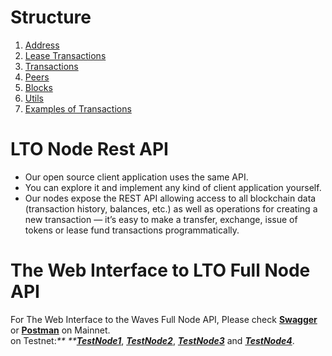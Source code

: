 # Structure

1. [Address](/lto_api_sdk/lto_node_rest_api/address.md)
2. [Lease Transactions](/lto_api_sdk/lto_node_rest_api/lease-transactions.md)
3. [Transactions](/lto_api_sdk/lto_node_rest_api/transactions.md)
4. [Peers](/lto_api_sdk/lto_node_rest_api/peers.md)
5. [Blocks](/lto_api_sdk/lto_node_rest_api/blocks.md)
6. [Utils](/lto_api_sdk/lto_node_rest_api/utils.md)
7. [Examples of Transactions](/lto_api_sdk/lto_node_rest_api/example-transactions.md)

# LTO Node Rest API

* Our open source client application uses the same API.
* You can explore it and implement any kind of client application yourself.
* Our nodes expose the REST API allowing access to all blockchain data \(transaction history, balances, etc.\) as well as operations for creating a new transaction — it’s easy to make a transfer, exchange, issue of tokens or lease fund transactions programmatically.

# The Web Interface to LTO Full Node API

For The Web Interface to the Waves Full Node API, Please check [**Swagger**](http://nodes.wavesplatform.com/api-docs/index.html) or [**Postman**](https://documenter.getpostman.com/view/2733299/waves-full-node/RVnWiKZJ) on Mainnet.  
on Testnet:_** **_[_**TestNode1**_](https://testnode1.wavesnodes.com/api-docs/index.html), [_**TestNode2**_](https://testnode2.wavesnodes.com/api-docs/index.html), [_**TestNode3**_](https://testnode3.wavesnodes.com/api-docs/index.html) and [_**TestNode4**_](https://testnode4.wavesnodes.com/api-docs/index.html).







